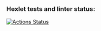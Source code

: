 ### Hexlet tests and linter status:
[![Actions Status](https://github.com/velibegov/frontend-project-lvl1/workflows/hexlet-check/badge.svg)](https://github.com/velibegov/frontend-project-lvl1/actions)